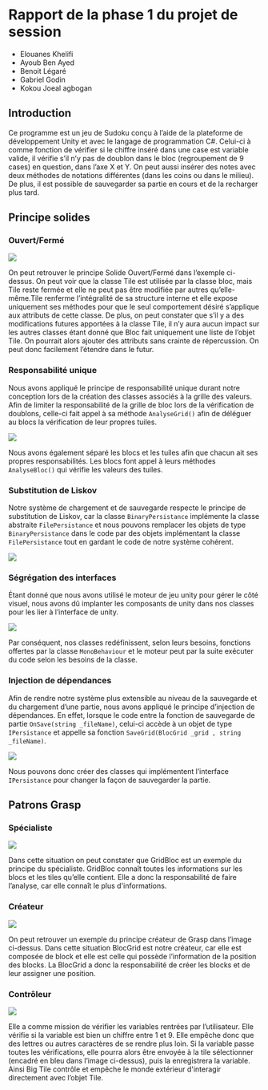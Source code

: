 # Rapport de la phase 1 du projet de session

* Elouanes Khelifi
* Ayoub Ben Ayed
* Benoit Légaré
* Gabriel Godin
* Kokou Joeal agbogan

## Introduction

Ce programme est un jeu de Sudoku conçu à l’aide de la plateforme de développement Unity et avec le langage de programmation C#. Celui-ci à comme fonction de vérifier si le chiffre inséré dans une case est variable valide, il vérifie s’il n’y pas de doublon dans le bloc (regroupement de 9 cases) en question, dans l’axe X et Y. On peut aussi insérer des notes avec deux méthodes de notations différentes (dans les coins ou dans le milieu). De plus, il est possible de sauvegarder sa partie en cours et de la recharger plus tard.

## Principe solides

### Ouvert/Fermé

![](resources/ouvert.png)

On peut retrouver le principe Solide Ouvert/Fermé dans l’exemple ci-dessus. On peut voir que la classe Tile est utilisée par la classe bloc, mais Tile reste fermée et elle ne peut pas être modifiée par autres qu’elle-même.Tile renferme l’intégralité de sa structure interne et elle expose uniquement ses méthodes pour que le seul comportement désiré s’applique aux attributs de cette classe. De plus, on peut constater que s’il y a des modifications futures apportées à la classe Tile, il n’y aura aucun impact sur les autres classes étant donné que Bloc fait uniquement une liste de l’objet Tile. On pourrait alors ajouter des attributs sans crainte de répercussion. On peut donc facilement l’étendre dans le futur.

### Responsabilité unique

Nous avons appliqué le principe de responsabilité unique durant notre conception lors de la création des classes associés à la grille des valeurs. Afin de limiter la responsabilité de la grille de bloc lors de la vérification de doublons, celle-ci fait appel à sa méthode `AnalyseGrid()` afin de déléguer au blocs la vérification de leur propres tuiles.

![](resources/unique.png)

Nous avons également séparé les blocs et les tuiles afin que chacun ait ses propres responsabilités. Les blocs font appel à leurs méthodes `AnalyseBloc()` qui vérifie les valeurs des tuiles.

### Substitution de Liskov

Notre système de chargement et de sauvegarde respecte le principe de substitution de Liskov, car la classe `BinaryPersistance` implémente la classe abstraite `FilePersistance` et nous pouvons remplacer les objets de type `BinaryPersistance` dans le code par des objets implémentant la classe `FilePersistance` tout en gardant le code de notre système cohérent.

![](resources/liskov.png)

### Ségrégation des interfaces

Étant donné que nous avons utilisé le moteur de jeu unity pour gérer le côté visuel, nous avons dû implanter les composants de unity dans nos classes pour les lier à l’interface de unity.

![](resources/interface.png)

Par conséquent, nos classes redéfinissent, selon leurs besoins, fonctions offertes par la classe `MonoBehaviour` et le moteur peut par la suite exécuter du code selon les besoins de la classe.

### Injection de dépendances

Afin de rendre notre système plus extensible au niveau de la sauvegarde et du chargement d’une partie, nous avons appliqué le principe d’injection de dépendances. En effet, lorsque le code entre la fonction de sauvegarde de partie `OnSave(string _fileName)`, celui-ci accède à un objet de type `IPersistance` et appelle sa fonction `SaveGrid(BlocGrid _grid , string _fileName)`.

![](resources/injection.png)

Nous pouvons donc créer des classes qui implémentent l’interface `IPersistance` pour changer la façon de sauvegarder la partie.

## Patrons Grasp

### Spécialiste

![](resources/specialiste.png)

Dans cette situation on peut constater que GridBloc est un exemple du principe du spécialiste. GridBloc connaît toutes les informations sur les blocs et les tiles qu’elle contient. Elle a donc la responsabilité de faire l’analyse, car elle connaît le plus d'informations.

### Créateur

![](resources/createur.png)

On peut retrouver un exemple du principe créateur de Grasp dans l’image ci-dessus. Dans cette situation BlocGrid est notre créateur, car elle est composée de block et elle est celle qui possède l’information de la position des blocks. La BlocGrid a donc la responsabilité de créer les blocks et de leur assigner une position.

### Contrôleur

![](resources/controleur.png)

Elle a comme mission de vérifier les variables rentrées par l’utilisateur. Elle vérifie si la variable est bien un chiffre entre 1 et 9. Elle empêche donc que des lettres ou autres caractères de se rendre plus loin. Si la variable passe toutes les vérifications, elle pourra alors être envoyée à la tile sélectionner (encadré en bleu dans l’image ci-dessus), puis la enregistrera la variable. Ainsi Big Tile contrôle et empêche le monde extérieur d'interagir directement avec l’objet Tile.
